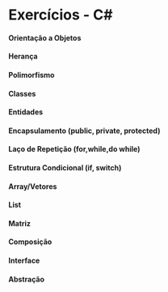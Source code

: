 # Exercícios - C#

#### Orientação a Objetos
#### Herança
#### Polimorfismo
#### Classes
#### Entidades
#### Encapsulamento (public, private, protected)
#### Laço de Repetição (for,while,do while)
#### Estrutura Condicional (if, switch)
#### Array/Vetores
#### List
#### Matriz
#### Composição
#### Interface
#### Abstração
